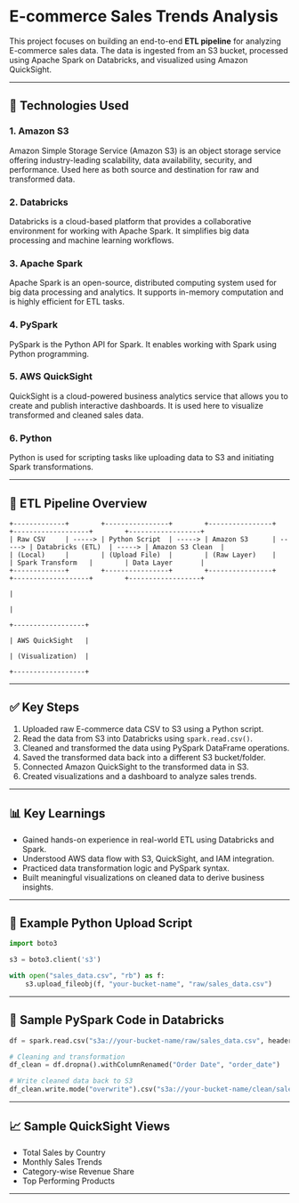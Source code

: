 
# E-commerce Sales Trends Analysis

This project focuses on building an end-to-end **ETL pipeline** for analyzing E-commerce sales data. The data is ingested from an S3 bucket, processed using Apache Spark on Databricks, and visualized using Amazon QuickSight.

---

## 🔧 Technologies Used

### 1. **Amazon S3**
Amazon Simple Storage Service (Amazon S3) is an object storage service offering industry-leading scalability, data availability, security, and performance. Used here as both source and destination for raw and transformed data.

### 2. **Databricks**
Databricks is a cloud-based platform that provides a collaborative environment for working with Apache Spark. It simplifies big data processing and machine learning workflows.

### 3. **Apache Spark**
Apache Spark is an open-source, distributed computing system used for big data processing and analytics. It supports in-memory computation and is highly efficient for ETL tasks.

### 4. **PySpark**
PySpark is the Python API for Spark. It enables working with Spark using Python programming.

### 5. **AWS QuickSight**
QuickSight is a cloud-powered business analytics service that allows you to create and publish interactive dashboards. It is used here to visualize transformed and cleaned sales data.

### 6. **Python**
Python is used for scripting tasks like uploading data to S3 and initiating Spark transformations.

---

## 🔄 ETL Pipeline Overview

```text
+-------------+        +----------------+        +----------------+        +-------------------+        +------------------+
| Raw CSV     | -----> | Python Script  | -----> | Amazon S3      | -----> | Databricks (ETL)  | -----> | Amazon S3 Clean  |
| (Local)     |        | (Upload File)  |        | (Raw Layer)    |        | Spark Transform   |        | Data Layer       |
+-------------+        +----------------+        +----------------+        +-------------------+        +------------------+
                                                                                                                |
                                                                                                                |
                                                                                                       +------------------+
                                                                                                       | AWS QuickSight   |
                                                                                                       | (Visualization)  |
                                                                                                       +------------------+
```

---

## ✅ Key Steps

1. Uploaded raw E-commerce data CSV to S3 using a Python script.
2. Read the data from S3 into Databricks using `spark.read.csv()`.
3. Cleaned and transformed the data using PySpark DataFrame operations.
4. Saved the transformed data back into a different S3 bucket/folder.
5. Connected Amazon QuickSight to the transformed data in S3.
6. Created visualizations and a dashboard to analyze sales trends.

---

## 📊 Key Learnings

- Gained hands-on experience in real-world ETL using Databricks and Spark.
- Understood AWS data flow with S3, QuickSight, and IAM integration.
- Practiced data transformation logic and PySpark syntax.
- Built meaningful visualizations on cleaned data to derive business insights.

---

## 📁 Example Python Upload Script

```python
import boto3

s3 = boto3.client('s3')

with open("sales_data.csv", "rb") as f:
    s3.upload_fileobj(f, "your-bucket-name", "raw/sales_data.csv")
```

---

## 📘 Sample PySpark Code in Databricks

```python
df = spark.read.csv("s3a://your-bucket-name/raw/sales_data.csv", header=True, inferSchema=True)

# Cleaning and transformation
df_clean = df.dropna().withColumnRenamed("Order Date", "order_date")

# Write cleaned data back to S3
df_clean.write.mode("overwrite").csv("s3a://your-bucket-name/clean/sales_data/")
```

---

## 📈 Sample QuickSight Views

- Total Sales by Country
- Monthly Sales Trends
- Category-wise Revenue Share
- Top Performing Products

---
